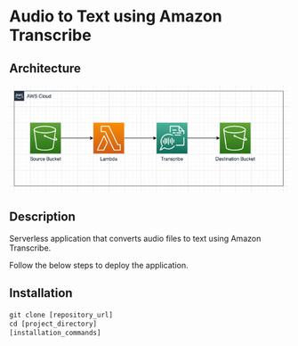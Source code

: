 # Audio to Text using Amazon Transcribe

## Architecture

![architecture.png](architecture.png)

## Description

Serverless application that converts audio files to text using Amazon Transcribe.

Follow the below steps to deploy the application.


## Installation


```
git clone [repository_url]
cd [project_directory]
[installation_commands]
